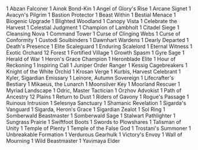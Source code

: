 1 Abzan Falconer
1 Ainok Bond-Kin
1 Angel of Glory's Rise
1 Arcane Signet
1 Avacyn's Pilgrim
1 Bastion Protector
1 Beast Within
1 Bestial Menace
1 Biogenic Upgrade
1 Blighted Woodland
1 Canopy Vista
1 Celebrate the Harvest
1 Celestial Judgment
1 Champion of Lambholt
1 Citadel Siege
1 Cleansing Nova
1 Command Tower
1 Curse of Clinging Webs
1 Curse of Conformity
1 Custodi Soulbinders
1 Dawnhart Wardens
1 Dearly Departed
1 Death's Presence
1 Elite Scaleguard
1 Enduring Scalelord
1 Eternal Witness
1 Exotic Orchard
12 Forest
1 Fortified Village
1 Growth Spasm
1 Gyre Sage
1 Herald of War
1 Heron's Grace Champion
1 Heronblade Elite
1 Hour of Reckoning
1 Inspiring Call
1 Juniper Order Ranger
1 Kessig Cagebreakers
1 Knight of the White Orchid
1 Krosan Verge
1 Kurbis, Harvest Celebrant
1 Kyler, Sigardian Emissary
1 Leinore, Autumn Sovereign
1 Lifecrafter's Bestiary
1 Mikaeus, the Lunarch
1 Moonsilver Key
1 Moorland Rescuer
1 Myriad Landscape
1 Odric, Master Tactician
1 Orzhov Advokist
1 Path of Ancestry
12 Plains
1 Return to Dust
1 Riders of Gavony
1 Rogue's Passage
1 Ruinous Intrusion
1 Selesnya Sanctuary
1 Shamanic Revelation
1 Sigarda's Vanguard
1 Sigarda, Heron's Grace
1 Sigardian Zealot
1 Sol Ring
1 Somberwald Beastmaster
1 Somberwald Sage
1 Stalwart Pathlighter
1 Sungrass Prairie
1 Swiftfoot Boots
1 Swords to Plowshares
1 Talisman of Unity
1 Temple of Plenty
1 Temple of the False God
1 Trostani's Summoner
1 Unbreakable Formation
1 Verdurous Gearhulk
1 Victory's Envoy
1 Wall of Mourning
1 Wild Beastmaster
1 Yavimaya Elder